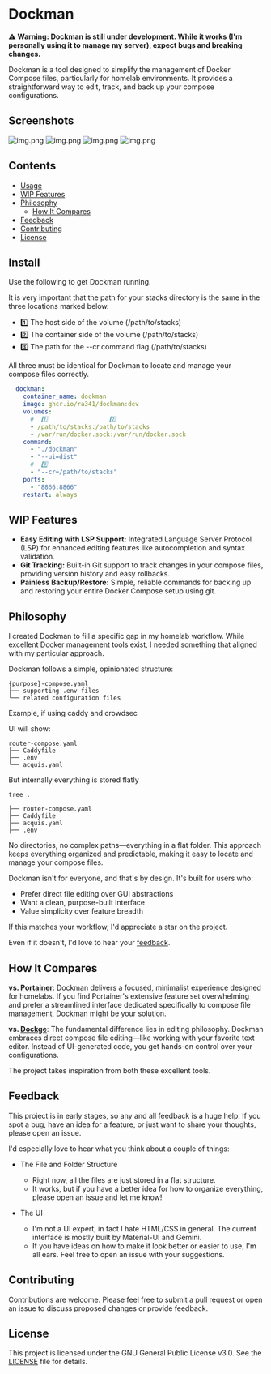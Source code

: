 # Dockman

**⚠️ Warning: Dockman is still under development. While it works (I'm personally using it to manage my server), expect
bugs and breaking changes.**

Dockman is a tool designed to simplify the management of Docker Compose files,
particularly for homelab environments.
It provides a straightforward way to edit, track, and back up your compose configurations.

## Screenshots

![img.png](.github/img/editor.png)
![img.png](.github/img/diffs.png)
![img.png](.github/img/deploy.png)
![img.png](.github/img/dashboard.png)

## Contents

- [Usage](#usage)
- [WIP Features](#wip-features)
- [Philosophy](#philosophy)
    - [How It Compares](#how-it-compares)
- [Feedback](#feedback)
- [Contributing](#contributing)
- [License](#license)

## Install

Use the following to get Dockman running.

It is very important that the path for your stacks directory is the same in the three locations marked below.

* 1️⃣ The host side of the volume (/path/to/stacks)
* 2️⃣ The container side of the volume (/path/to/stacks)
* 3️⃣ The path for the --cr command flag (/path/to/stacks)

All three must be identical for Dockman to locate and manage your compose files correctly.

```yaml
  dockman:
    container_name: dockman
    image: ghcr.io/ra341/dockman:dev
    volumes:
      #  1️⃣                 2️⃣
      - /path/to/stacks:/path/to/stacks
      - /var/run/docker.sock:/var/run/docker.sock
    command:
      - "./dockman"
      - "--ui=dist"
      #  3️⃣
      - "--cr=/path/to/stacks"
    ports:
      - "8866:8866"
    restart: always
```

## WIP Features

* **Easy Editing with LSP Support:** Integrated Language Server Protocol (LSP) for enhanced editing features like
  autocompletion and syntax validation.
* **Git Tracking:** Built-in Git support to track changes in your compose files, providing version history and easy
  rollbacks.
* **Painless Backup/Restore:** Simple, reliable commands for backing up and restoring your entire Docker Compose setup
  using git.

## Philosophy

I created Dockman to fill a specific gap in my homelab workflow.
While excellent Docker management tools exist,
I needed something that aligned with my particular approach.

Dockman follows a simple, opinionated structure:

```
{purpose}-compose.yaml
├── supporting .env files
└── related configuration files
```

Example, if using caddy and crowdsec

UI will show:

```
router-compose.yaml
├── Caddyfile
├── .env
└── acquis.yaml
```

But internally everything is stored flatly

```
tree .

├── router-compose.yaml
├── Caddyfile
├── acquis.yaml
├── .env
```

No directories, no complex paths—everything in a flat folder.
This approach keeps everything organized and predictable,
making it easy to locate and manage your compose files.

Dockman isn't for everyone, and that's by design. It's built for users who:

- Prefer direct file editing over GUI abstractions
- Want a clean, purpose-built interface
- Value simplicity over feature breadth

If this matches your workflow, I'd appreciate a star on the project.

Even if it doesn't, I'd love to hear your [feedback](#feedback).

## How It Compares

**vs. [Portainer](https://github.com/portainer/portainer)**: Dockman delivers a focused, minimalist experience designed
for homelabs. If you find Portainer's extensive feature set overwhelming and prefer a streamlined interface dedicated
specifically to compose file management, Dockman might be your solution.

**vs. [Dockge](https://github.com/louislam/dockge)**: The fundamental difference lies in editing philosophy. Dockman
embraces direct compose file editing—like working with your favorite text editor. Instead of UI-generated code, you get
hands-on control over your configurations.

The project takes inspiration from both these excellent tools.

## Feedback

This project is in early stages, so any and all feedback is a huge help.
If you spot a bug, have an idea for a feature, or just want to share your thoughts, please open an issue.

I'd especially love to hear what you think about a couple of things:

* The File and Folder Structure
    * Right now, all the files are just stored in a flat structure.
    * It works, but if you have a better idea for how to organize everything, please open an issue and let me know!

* The UI
    * I'm not a UI expert, in fact I hate HTML/CSS in general. The current interface is mostly built by Material-UI and
      Gemini.
    * If you have ideas on how to make it look better or easier to use, I'm all ears. Feel free to open an issue with
      your suggestions.

## Contributing

Contributions are welcome. Please feel free to submit a pull request or open an issue to discuss proposed changes or
provide feedback.

## License

This project is licensed under the GNU General Public License v3.0. See the [LICENSE](LICENSE) file for details.
